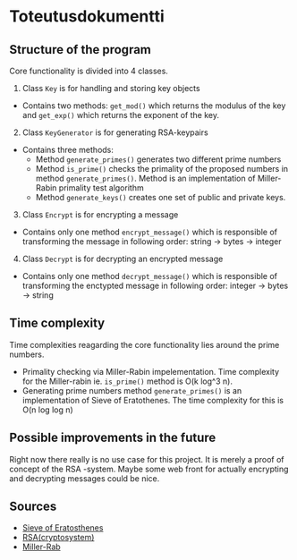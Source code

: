 # Toteutusdokumentti

## Structure of the program
Core functionality is divided into 4 classes. 

1. Class `Key` is for handling and storing key objects
- Contains two methods: `get_mod()` which returns the modulus of the key and `get_exp()` which returns the exponent of the key.

2. Class `KeyGenerator` is for generating RSA-keypairs
- Contains three methods:
    - Method `generate_primes()` generates two different prime numbers
    - Method `is_prime()` checks the primality of the proposed numbers in method `generate_primes()`. Method is an implementation of Miller-Rabin primality test algorithm
    - Method `generate_keys()` creates one set of public and private keys. 

3. Class `Encrypt` is for encrypting a message
- Contains only one method `encrypt_message()` which is responsible of transforming the message in following order: string -> bytes -> integer

4. Class `Decrypt` is for decrypting an encrypted message
- Contains only one method `decrypt_message()` which is responsible of transforming the enctypted message in following order: integer -> bytes -> string 

## Time complexity
Time complexities reagarding the core functionality lies around the prime numbers.

- Primality checking via Miller-Rabin impelementation. Time complexity for the Miller-rabin ie. `is_prime()` method is O(k log^3 n). 
- Generating prime numbers method `generate_primes()` is an implementation of Sieve of Eratothenes. The time complexity for this is O(n log log n)

## Possible improvements in the future
Right now there really is no use case for this project. It is merely a proof of concept of the RSA -system. Maybe some web front for actually encrypting and decrypting messages could be nice.

## Sources
- [Sieve of Eratosthenes](https://en.wikipedia.org/wiki/Sieve_of_Eratosthenes)
- [RSA(cryptosystem)](https://fi.wikipedia.org/wiki/RSA)
- [Miller-Rab](https://en.wikipedia.org/wiki/Miller%E2%80%93Rabin_primality_test)
